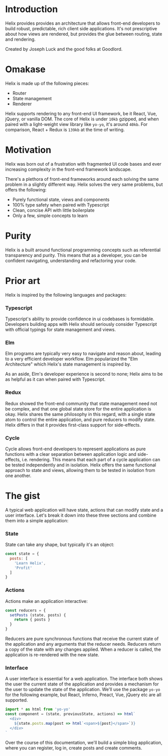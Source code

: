 # Introduction

Helix provides provides an architecture that allows front-end developers to build robust, predictable, rich client side applications. It's not prescriptive about how views are rendered, but provides the glue between routing, state and rendering.

Created by Joseph Luck and the good folks at Goodlord.

# Omakase

Helix is made up of the following pieces:

- Router
- State management
- Renderer

Helix supports rendering to any front-end UI framework, be it React, Vue, jQuery, or vanilla DOM. The core of Helix is under `10kb` gzipped, and when paired with a light-weight view library like `yo-yo`, it's around `40kb`. For comparison, React + Redux is `139kb` at the time of writing.

# Motivation

Helix was born out of a frustration with fragmented UI code bases and ever increasing complexity in the front-end framework landscape.

There's a plethora of front-end frameworks around each solving the same problem in a slightly different way. Helix solves the very same problems, but offers the following:

- Purely functional state, views and components
- 100% type safety when paired with Typescript
- Clean, concise API with little boilerplate
- Only a few, simple concepts to learn

# Purity

Helix is a built around functional programming concepts such as referential transparency and purity. This means that as a developer, you can be confident navigating, understanding and refactoring your code.

# Prior art

Helix is inspired by the following languages and packages:

### Typescript

Typescript's ability to provide confidence in ui codebases is formidable. Developers building apps with Helix should seriously consider Typescript with official typings for state management and views.

### Elm

Elm programs are typically very easy to navigate and reason about, leading to a very efficient developer workflow. Elm popularized the "Elm Architecture" which Helix's state management is inspired by.

As an aside, Elm's developer experience is second to none; Helix aims to be as helpful as it can when paired with Typescript.

### Redux

Redux showed the front-end community that state management need not be complex, and that one global state store for the entire application is okay. Helix shares the same philosophy in this regard, with a single state atom to control the entire application, and pure reducers to modify state. Helix differs in that it provides first-class support for side-effects.

### Cycle

Cycle allows front-end developers to represent applications as pure functions with a clear separation between application logic and side-effects, i.e. rendering. This means that each part of a cycle application can be tested independently and in isolation. Helix offers the same functional approach to state and views, allowing them to be tested in isolation from one another.

# The gist

A typical web application will have state, actions that can modify state and a user interface. Let's break it down into these three sections and combine them into a simple application:

### State

State can take any shape, but typically it's an object:

```javascript
const state = {
  posts: [
    'Learn Helix',
    'Profit'
  ]
}
```

### Actions

Actions make an application interactive: 

```javascript
const reducers = {
  setPosts (state, posts) {
    return { posts }
  }
}
```

Reducers are pure synchronous functions that receive the current state of the application and any arguments that the reducer needs. Reducers return a copy of the state with any changes applied. When a reducer is called, the application is re-rendered with the new state.

### Interface

A user interface is essential for a web application. The interface both shows the user the current state of the application and provides a mechanism for the user to update the state of the application. We'll use the package `yo-yo` for the following example, but React, Inferno, Preact, Vue, jQuery etc are all supported.

```javascript
import * as html from 'yo-yo'
const component = (state, previousState, actions) => html`
  <div>
    ${state.posts.map(post => html`<span>${post}</span>`)}
  </div>
`
```

Over the course of this documentation, we'll build a simple blog application, where you can register, log in, create posts and create comments.